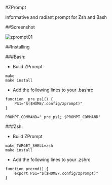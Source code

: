 #ZPrompt

Informative and radiant prompt for Zsh and Bash

##Screenshot

![zprompt01](https://cloud.githubusercontent.com/assets/1478966/20607964/a588403a-b285-11e6-94c5-de8d6357455a.png)

##Installing

###Bash:

- Build ZPrompt
```
make
make install
```

- Add the following lines to your .bashrc
```
function _pre_ps1() {
	PS1="$($HOME/.config/zprompt)"
}

PROMPT_COMMAND="_pre_ps1; $PROMPT_COMMAND"
```

###Zsh:

- Build ZPrompt
```
make TARGET_SHELL=zsh
make install
```

- Add the following lines to your .zshrc
```
function precmd() {
	export PS1="$($HOME/.config/zprompt)"
}
```
